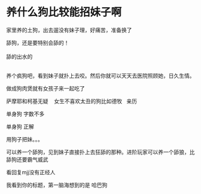 # 养什么狗比较能招妹子啊


家里养的土狗，出去遛没有妹子理，好痛苦，准备换了

舔狗，还是要特别会舔的！<br />
<br />
舔的出水的 <br />
<br />
<img src="static/image/smiley/default/victory.gif" smilieid="14" border="0" alt="" /><img src="static/image/smiley/default/victory.gif" smilieid="14" border="0" alt="" /><img src="static/image/smiley/default/victory.gif" smilieid="14" border="0" alt="" />

养个疯狗吧，看到妹子就扑上去咬。然后你就可以天天去医院照顾她，日久生情。

做成狗肉煲就有女孩子来一起吃了

萨摩耶和柯基无疑&nbsp; &nbsp; 女生不喜欢太丑的狗比如德牧&nbsp; &nbsp;亲历<img src="static/image/smiley/default/lol.gif" smilieid="12" border="0" alt="" />

单身狗 字数不多

单身狗 正解

用狗子把妹。。。

可以养一个舔狗，见到妹子直接扑上去狂舔的那种。进阶玩家可以养一个舔狼，比舔狗还要霸气威武

看回复mjj没有正经人

我看到你的标题，第一脑海想到的是 哈巴狗 <img src="static/image/smiley/default/lol.gif" smilieid="12" border="0" alt="" />
